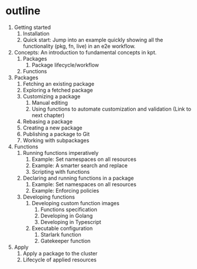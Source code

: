 # outline

1. Getting started
    1. Installation
    1. Quick start: Jump into an example quickly showing all the functionality (pkg, fn, live) in an e2e workflow.
1. Concepts: An introduction to fundamental concepts in kpt.
    1. Packages
        1. Package lifecycle/workflow
    1. Functions
1. Packages
    1. Fetching an existing package
    1. Exploring a fetched package
    1. Customizing a package
        1. Manual editing
        1. Using functions to automate customization and validation (Link to next chapter)
    1. Rebasing a package
    1. Creating a new package
    1. Publishing a package to Git
    1. Working with subpackages
1. Functions
    1. Running functions imperatively
        1. Example: Set namespaces on all resources
        1. Example: A smarter search and replace
        1. Scripting with functions
    1. Declaring and running functions in a package
        1. Example: Set namespaces on all resources
        1. Example: Enforcing policies
    1. Developing functions
        1. Developing custom function images
            1. Functions specification
            1. Developing in Golang
            1. Developing in Typescript
        1. Executable configuration
            1. Starlark function
            1. Gatekeeper function
1. Apply
    1. Apply a package to the cluster
    1. Lifecycle of applied resources